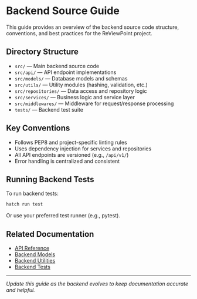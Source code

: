 <!-- docs/backend-source-guide.md  – Backend Gateway -->

# Backend Source Guide

This guide provides an overview of the backend source code structure, conventions, and best practices for the ReViewPoint project.

## Directory Structure

- `src/` — Main backend source code
- `src/api/` — API endpoint implementations
- `src/models/` — Database models and schemas
- `src/utils/` — Utility modules (hashing, validation, etc.)
- `src/repositories/` — Data access and repository logic
- `src/services/` — Business logic and service layer
- `src/middlewares/` — Middleware for request/response processing
- `tests/` — Backend test suite

## Key Conventions

- Follows PEP8 and project-specific linting rules
- Uses dependency injection for services and repositories
- All API endpoints are versioned (e.g., `/api/v1/`)
- Error handling is centralized and consistent

## Running Backend Tests

To run backend tests:

```sh
hatch run test
```

Or use your preferred test runner (e.g., pytest).

## Related Documentation

- [API Reference](api-reference.md)
- [Backend Models](src/models/README.md)
- [Backend Utilities](src/utils/README.md)
- [Backend Tests](backend/tests/README.md)

---

*Update this guide as the backend evolves to keep documentation accurate and helpful.*
